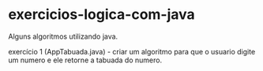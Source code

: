 # exercicios-logica-com-java
Alguns algoritmos utilizando java.

exercício 1 (AppTabuada.java) - criar um algoritmo para que o usuario digite um numero e ele retorne a tabuada do numero.  
